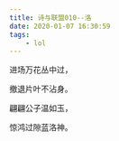 ```yaml
---
title: 诗与联盟010--洛
date: 2020-01-07 16:30:59
tags:
    - lol
---
```

进场万花丛中过，

撤退片叶不沾身。
<!--more-->
翩翩公子温如玉，

惊鸿过隙蓝洛神。